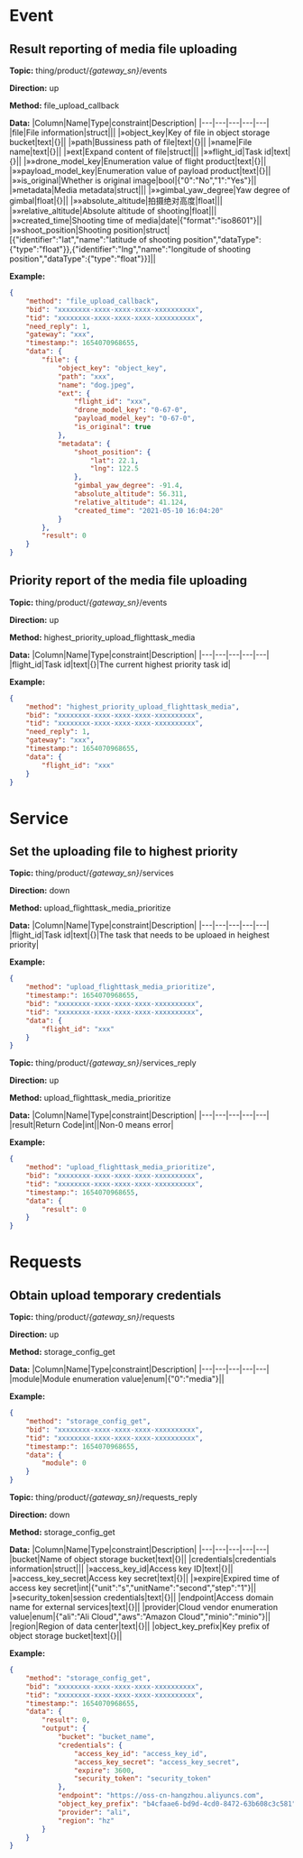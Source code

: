 




 # Event

## Result reporting of media file uploading
**Topic:** thing/product/*{gateway_sn}*/events

**Direction:** up

**Method:** file_upload_callback

**Data:** 
|Column|Name|Type|constraint|Description|
|---|---|---|---|---|
|file|File information|struct||| 
|»object_key|Key of file in object storage bucket|text|{}|| 
|»path|Bussiness path of file|text|{}|| 
|»name|File name|text|{}|| 
|»ext|Expand content of file|struct|||
|»»flight_id|Task id|text|{}||
|»»drone_model_key|Enumeration value of flight product|text|{}||
|»»payload_model_key|Enumeration value of payload product|text|{}||
|»»is_original|Whether is original image|bool|{&#34;0&#34;:&#34;No&#34;,&#34;1&#34;:&#34;Yes&#34;}||
|»metadata|Media metadata|struct|||
|»»gimbal_yaw_degree|Yaw degree of gimbal|float|{}||
|»»absolute_altitude|拍摄绝对高度|float|||
|»»relative_altitude|Absolute altitude of shooting|float|||
|»»created_time|Shooting time of media|date|{&#34;format&#34;:&#34;iso8601&#34;}||
|»»shoot_position|Shooting position|struct|[{&#34;identifier&#34;:&#34;lat&#34;,&#34;name&#34;:&#34;latitude of shooting position&#34;,&#34;dataType&#34;:{&#34;type&#34;:&#34;float&#34;}},{&#34;identifier&#34;:&#34;lng&#34;,&#34;name&#34;:&#34;longitude of shooting position&#34;,&#34;dataType&#34;:{&#34;type&#34;:&#34;float&#34;}}]||

 

**Example:**
```json
{
	"method": "file_upload_callback",
	"bid": "xxxxxxxx-xxxx-xxxx-xxxx-xxxxxxxxxx",
	"tid": "xxxxxxxx-xxxx-xxxx-xxxx-xxxxxxxxxx",
	"need_reply": 1,
	"gateway": "xxx",
	"timestamp:": 1654070968655,
	"data": {
		"file": {
			"object_key": "object_key",
			"path": "xxx",
			"name": "dog.jpeg",
			"ext": {
				"flight_id": "xxx",
				"drone_model_key": "0-67-0",
				"payload_model_key": "0-67-0",
				"is_original": true
			},
			"metadata": {
				"shoot_position": {
					"lat": 22.1,
					"lng": 122.5
				},
				"gimbal_yaw_degree": -91.4,
				"absolute_altitude": 56.311,
				"relative_altitude": 41.124,
				"created_time": "2021-05-10 16:04:20"
			}
		},
		"result": 0
	}
}
```




## Priority report of the media file uploading
**Topic:** thing/product/*{gateway_sn}*/events

**Direction:** up

**Method:** highest_priority_upload_flighttask_media

**Data:** 
|Column|Name|Type|constraint|Description|
|---|---|---|---|---|
|flight_id|Task id|text|{}|The current highest priority task id|

 

**Example:**
```json
{
	"method": "highest_priority_upload_flighttask_media",
	"bid": "xxxxxxxx-xxxx-xxxx-xxxx-xxxxxxxxxx",
	"tid": "xxxxxxxx-xxxx-xxxx-xxxx-xxxxxxxxxx",
	"need_reply": 1,
	"gateway": "xxx",
	"timestamp:": 1654070968655,
	"data": {
		"flight_id": "xxx"
	}
}
```







 # Service

## Set the uploading file to highest priority



**Topic:** thing/product/*{gateway_sn}*/services

**Direction:** down

**Method:** upload_flighttask_media_prioritize

**Data:**
 |Column|Name|Type|constraint|Description| 
|---|---|---|---|---|
|flight_id|Task id|text|{}|The task that needs to be uploaed in heighest priority|

 

**Example:**
```json
{
	"method": "upload_flighttask_media_prioritize",
	"timestamp:": 1654070968655,
	"bid": "xxxxxxxx-xxxx-xxxx-xxxx-xxxxxxxxxx",
	"tid": "xxxxxxxx-xxxx-xxxx-xxxx-xxxxxxxxxx",
	"data": {
		"flight_id": "xxx"
	}
}
```



**Topic:** thing/product/*{gateway_sn}*/services_reply

**Direction:** up

**Method:** upload_flighttask_media_prioritize

**Data:**
|Column|Name|Type|constraint|Description|
|---|---|---|---|---|
|result|Return Code|int||Non-0 means error|

 

**Example:**
```json
{
	"method": "upload_flighttask_media_prioritize",
	"bid": "xxxxxxxx-xxxx-xxxx-xxxx-xxxxxxxxxx",
	"tid": "xxxxxxxx-xxxx-xxxx-xxxx-xxxxxxxxxx",
	"timestamp:": 1654070968655,
	"data": {
		"result": 0
	}
}
```



 # Requests

## Obtain upload temporary credentials



**Topic:** thing/product/*{gateway_sn}*/requests

**Direction:** up

**Method:** storage_config_get

**Data:**
|Column|Name|Type|constraint|Description|
|---|---|---|---|---|
 |module|Module enumeration value|enum|{&#34;0&#34;:&#34;media&#34;}||

 

**Example:**
```json
{
	"method": "storage_config_get",
	"bid": "xxxxxxxx-xxxx-xxxx-xxxx-xxxxxxxxxx",
	"tid": "xxxxxxxx-xxxx-xxxx-xxxx-xxxxxxxxxx",
	"timestamp:": 1654070968655,
	"data": {
		"module": 0
	}
}
```



**Topic:** thing/product/*{gateway_sn}*/requests_reply

**Direction:** down

**Method:** storage_config_get

**Data:**
|Column|Name|Type|constraint|Description|
|---|---|---|---|---|
|bucket|Name of object storage bucket|text|{}||
|credentials|credentials information|struct||| 
|»access_key_id|Access key ID|text|{}|| 
|»access_key_secret|Access key secret|text|{}|| 
|»expire|Expired time of access key secret|int|{&#34;unit&#34;:&#34;s&#34;,&#34;unitName&#34;:&#34;second&#34;,&#34;step&#34;:&#34;1&#34;}|| 
|»security_token|session credentials|text|{}|| 
|endpoint|Access domain name for external services|text|{}||
 |provider|Cloud vendor enumeration value|enum|{&#34;ali&#34;:&#34;Ali Cloud&#34;,&#34;aws&#34;:&#34;Amazon Cloud&#34;,&#34;minio&#34;:&#34;minio&#34;}||
|region|Region of data center|text|{}||
|object_key_prefix|Key prefix of object storage bucket|text|{}||

 

**Example:**
```json
{
	"method": "storage_config_get",
	"bid": "xxxxxxxx-xxxx-xxxx-xxxx-xxxxxxxxxx",
	"tid": "xxxxxxxx-xxxx-xxxx-xxxx-xxxxxxxxxx",
	"timestamp:": 1654070968655,
	"data": {
		"result": 0,
		"output": {
			"bucket": "bucket_name",
			"credentials": {
				"access_key_id": "access_key_id",
				"access_key_secret": "access_key_secret",
				"expire": 3600,
				"security_token": "security_token"
			},
			"endpoint": "https://oss-cn-hangzhou.aliyuncs.com",
			"object_key_prefix": "b4cfaae6-bd9d-4cd0-8472-63b608c3c581",
			"provider": "ali",
			"region": "hz"
		}
	}
}
```



